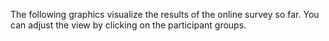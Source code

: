 The following graphics visualize the results of the online survey so far. You can adjust the view by clicking on the participant groups.
